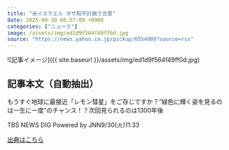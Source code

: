 ```yaml
---
title: "米イスラエル ガザ和平計画で合意"
date: 2025-09-30 06:57:09 +0900
categories: ["ニュース"]
image: /assets/img/ed1d9f564f49ff0d.jpg
source: "https://news.yahoo.co.jp/pickup/6554009?source=rss"
---
```


![記事イメージ]({{ site.baseurl }}/assets/img/ed1d9f564f49ff0d.jpg)

## 記事本文（自動抽出）
<div><div class="sc-1t7ra5j-6 hhriyT"><p class="sc-1t7ra5j-7 casbUp">もうすぐ地球に最接近「レモン彗星」をご存じですか？“緑色に輝く姿を見るのは一生に一度”のチャンス！？次回見られるのは1300年後</p><p class="sc-1t7ra5j-8 bVxZvL"><span class="sc-1t7ra5j-9 dIJJqB">TBS NEWS DIG Powered by JNN</span><time><span class="sc-1t7ra5j-10 cfHAOL">9/30(火)</span><span class="sc-1t7ra5j-10 cfHAOL">11:33</span></time></p></div></div>

[出典はこちら](https://news.yahoo.co.jp/pickup/6554009?source=rss)
